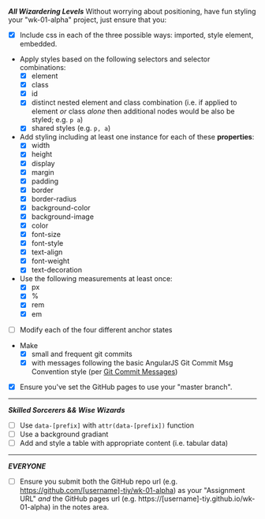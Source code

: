 _**All Wizardering Levels**_
Without worrying about positioning, have fun styling your "wk-01-alpha" project, just ensure that you:
- [x] Include css in each of the three possible ways: imported, style element, embedded.
- Apply styles based on the following selectors and selector combinations:
  - [x] element
  - [x] class
  - [x] id
  - [x] distinct nested element and class combination (i.e. if applied to element _or_ class _alone_ then additional nodes would be also be styled;  e.g. `p a`)
  - [x] shared styles (e.g. `p, a`)
- Add styling including at least one instance for each of these **properties**:
  - [x] width
  - [x] height
  - [x] display
  - [x] margin
  - [x] padding
  - [x] border
  - [x] border-radius
  - [x] background-color
  - [x] background-image
  - [x] color
  - [x] font-size
  - [x] font-style
  - [x] text-align
  - [x] font-weight
  - [x] text-decoration
- Use the following measurements at least once:
  - [x] px
  - [x] %
  - [x] rem
  - [x] em
- [ ] Modify each of the four different anchor states
- Make
  - [x] small and frequent git commits
  - [x] with messages following the basic AngularJS Git Commit Msg Convention style (per [Git Commit Messages](https://karma-runner.github.io/1.0/dev/git-commit-msg.html))
- [x] Ensure you've set the GitHub pages to use your "master branch".

****

_**Skilled Sorcerers && Wise Wizards**_

- [ ] Use `data-[prefix]` with `attr(data-[prefix])` function
- [ ] Use a background gradiant
- [ ] Add and style a table with appropriate content (i.e. tabular data)

****

_**EVERYONE**_

- [ ] Ensure you submit both the GitHub repo url (e.g. https://github.com/[username]-tiy/wk-01-alpha) as your "Assignment URL" _and_ the GitHub pages url (e.g. https://[username]-tiy.github.io/wk-01-alpha) in the notes area.
